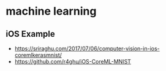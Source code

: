 # machine learning

## iOS Example

* https://sriraghu.com/2017/07/06/computer-vision-in-ios-coremlkerasmnist/
* https://github.com/r4ghu/iOS-CoreML-MNIST


